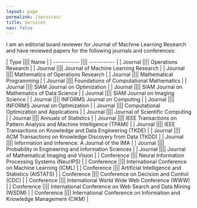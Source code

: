 ```yaml
---
layout: page
permalink: /services/
title: Services
nav: false
---
```


I am an editorial board reviewer for Journal of Machine Learning Research and have reviewed papers for the following journals and conferences:

| Type |||| Name |
| ----------- |||| ----------- |
| Journal |||| Operations Research |
| Journal |||| Journal of Machine Learning Research |
| Journal |||| Mathematics of Operations Research |
| Journal |||| Mathematical Programming |
| Journal |||| Foundations of Computational Mathematics |
| Journal |||| SIAM Journal on Optimization |
| Journal |||| SIAM Journal on Mathematics of Data Science |
| Journal |||| SIAM Journal on Imaging Science |
| Journal |||| INFORMS Journal on Computing |
| Journal |||| INFORMS Journal on Optimization |
| Journal |||| Computational Optimization and Applications |
| Journal |||| Journal of Scientific Computing |
| Journal |||| Annuals of Statistics |
| Journal |||| IEEE Transactions on Pattern Analysis and Machine Intelligence (TPAMI) |
| Journal |||| IEEE Transactions on Knowledge and Data Engineering (TKDE) |
| Journal |||| ACM Transactions on Knowledge Discovery from Data (TKDD) |
| Journal |||| Information and Inference: A Journal of the IMA |
| Journal |||| Probability in Engineering and Information Sciences |
| Journal |||| Journal of Mathematical Imaging and Vision |
| Conference |||| Neural Information Processing Systems (NeurIPS) |
| Conference |||| International Conference on Machine Learning (ICML) |
| Conference |||| Artificial Intelligence and Statistics (AISTATS) |
| Conference |||| Conference on Decision and Control (CDC) |
| Conference |||| International World Wide Web Conference (WWW) |
| Conference |||| International Conference on Web Search and Data Mining (WSDM) |
| Conference |||| International Conference on Information and Knowledge Management (CIKM) |
